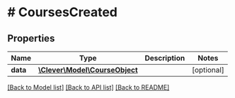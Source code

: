 # # CoursesCreated

## Properties

Name | Type | Description | Notes
------------ | ------------- | ------------- | -------------
**data** | [**\Clever\Model\CourseObject**](CourseObject.md) |  | [optional]

[[Back to Model list]](../../README.md#models) [[Back to API list]](../../README.md#endpoints) [[Back to README]](../../README.md)
